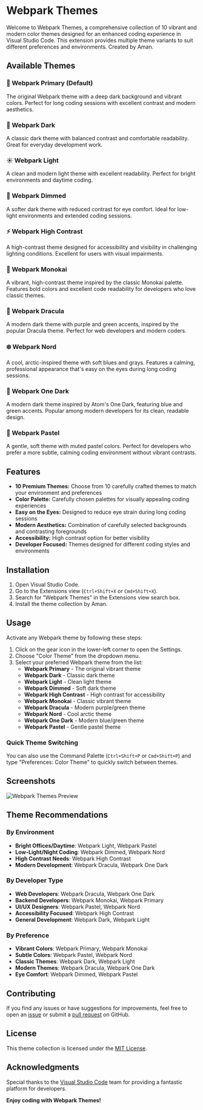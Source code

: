 # Webpark Themes

Welcome to Webpark Themes, a comprehensive collection of 10 vibrant and modern color themes designed for an enhanced coding experience in Visual Studio Code. This extension provides multiple theme variants to suit different preferences and environments. Created by Aman.

## Available Themes

### 🌟 Webpark Primary (Default)
The original Webpark theme with a deep dark background and vibrant colors. Perfect for long coding sessions with excellent contrast and modern aesthetics.

### 🌙 Webpark Dark
A classic dark theme with balanced contrast and comfortable readability. Great for everyday development work.

### ☀️ Webpark Light
A clean and modern light theme with excellent readability. Perfect for bright environments and daytime coding.

### 🌆 Webpark Dimmed
A softer dark theme with reduced contrast for eye comfort. Ideal for low-light environments and extended coding sessions.

### ⚡ Webpark High Contrast
A high-contrast theme designed for accessibility and visibility in challenging lighting conditions. Excellent for users with visual impairments.

### 🎨 Webpark Monokai
A vibrant, high-contrast theme inspired by the classic Monokai palette. Features bold colors and excellent code readability for developers who love classic themes.

### 🧛 Webpark Dracula
A modern dark theme with purple and green accents, inspired by the popular Dracula theme. Perfect for web developers and modern coders.

### ❄️ Webpark Nord
A cool, arctic-inspired theme with soft blues and grays. Features a calming, professional appearance that's easy on the eyes during long coding sessions.

### 🌙 Webpark One Dark
A modern dark theme inspired by Atom's One Dark, featuring blue and green accents. Popular among modern developers for its clean, readable design.

### 🌸 Webpark Pastel
A gentle, soft theme with muted pastel colors. Perfect for developers who prefer a more subtle, calming coding environment without vibrant contrasts.

## Features

- **10 Premium Themes:** Choose from 10 carefully crafted themes to match your environment and preferences
- **Color Palette:** Carefully chosen palettes for visually appealing coding experiences
- **Easy on the Eyes:** Designed to reduce eye strain during long coding sessions
- **Modern Aesthetics:** Combination of carefully selected backgrounds and contrasting foregrounds
- **Accessibility:** High contrast option for better visibility
- **Developer Focused:** Themes designed for different coding styles and environments

## Installation

1. Open Visual Studio Code.
2. Go to the Extensions view (`Ctrl+Shift+X` or `Cmd+Shift+X`).
3. Search for "Webpark Themes" in the Extensions view search box.
4. Install the theme collection by Aman.

## Usage

Activate any Webpark theme by following these steps:

1. Click on the gear icon in the lower-left corner to open the Settings.
2. Choose "Color Theme" from the dropdown menu.
3. Select your preferred Webpark theme from the list:
   - **Webpark Primary** - The original vibrant theme
   - **Webpark Dark** - Classic dark theme
   - **Webpark Light** - Clean light theme
   - **Webpark Dimmed** - Soft dark theme
   - **Webpark High Contrast** - High contrast for accessibility
   - **Webpark Monokai** - Classic vibrant theme
   - **Webpark Dracula** - Modern purple/green theme
   - **Webpark Nord** - Cool arctic theme
   - **Webpark One Dark** - Modern blue/green theme
   - **Webpark Pastel** - Gentle pastel theme

### Quick Theme Switching
You can also use the Command Palette (`Ctrl+Shift+P` or `Cmd+Shift+P`) and type "Preferences: Color Theme" to quickly switch between themes.

## Screenshots

![Webpark Themes Preview](./images/preview.png)

## Theme Recommendations

### By Environment
- **Bright Offices/Daytime**: Webpark Light, Webpark Pastel
- **Low-Light/Night Coding**: Webpark Dimmed, Webpark Nord
- **High Contrast Needs**: Webpark High Contrast
- **Modern Development**: Webpark Dracula, Webpark One Dark

### By Developer Type
- **Web Developers**: Webpark Dracula, Webpark One Dark
- **Backend Developers**: Webpark Monokai, Webpark Primary
- **UI/UX Designers**: Webpark Pastel, Webpark Nord
- **Accessibility Focused**: Webpark High Contrast
- **General Development**: Webpark Dark, Webpark Light

### By Preference
- **Vibrant Colors**: Webpark Primary, Webpark Monokai
- **Subtle Colors**: Webpark Pastel, Webpark Nord
- **Classic Themes**: Webpark Dark, Webpark Light
- **Modern Themes**: Webpark Dracula, Webpark One Dark
- **Eye Comfort**: Webpark Dimmed, Webpark Pastel

## Contributing

If you find any issues or have suggestions for improvements, feel free to open an [issue](https://github.com/amanjanaagal/webpark.git) or submit a [pull request](https://github.com/amanjanaagal/webpark.git) on GitHub.

## License

This theme collection is licensed under the [MIT License](LICENSE).

## Acknowledgments

Special thanks to the [Visual Studio Code](https://code.visualstudio.com/) team for providing a fantastic platform for developers.

**Enjoy coding with Webpark Themes!**
